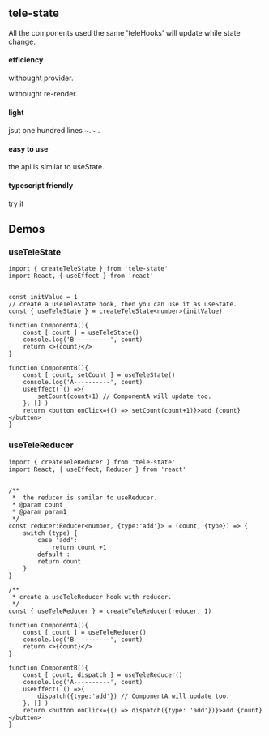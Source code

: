 ## tele-state 

All the components used the same 'teleHooks' will update while state change.

#### efficiency

withought provider.

withought re-render.

#### light

jsut one hundred lines ~.~ .

#### easy to use

the api is similar to  useState.

#### typescript friendly

try it


## Demos

### useTeleState
```
import { createTeleState } from 'tele-state'
import React, { useEffect } from 'react'


const initValue = 1
// create a useTeleState hook, then you can use it as useState.
const { useTeleState } = createTeleState<number>(initValue)

function ComponentA(){
	const [ count ] = useTeleState()
	console.log('B----------', count)
	return <>{count}</>
}

function ComponentB(){
	const [ count, setCount ] = useTeleState()
	console.log('A----------', count)
	useEffect( () =>{
		setCount(count+1) // ComponentA will update too.
	}, [] )
	return <button onClick={() => setCount(count+1)}>add {count}</button>
}

```

### useTeleReducer
```
import { createTeleReducer } from 'tele-state'
import React, { useEffect, Reducer } from 'react'


/**
 *  the reducer is samilar to useReducer.
 * @param count 
 * @param param1 
 */
const reducer:Reducer<number, {type:'add'}> = (count, {type}) => {
    switch (type) {
        case 'add':
            return count +1
        default :
        return count
    }
}

/**
 * create a useTeleReducer hook with reducer.
 */
const { useTeleReducer } = createTeleReducer(reducer, 1)

function ComponentA(){
	const [ count ] = useTeleReducer()
	console.log('B----------', count)
	return <>{count}</>
}

function ComponentB(){
	const [ count, dispatch ] = useTeleReducer()
	console.log('A----------', count)
	useEffect( () =>{
		dispatch({type:'add'}) // ComponentA will update too.
	}, [] )
	return <button onClick={() => dispatch({type: 'add'})}>add {count}</button>
}

```
